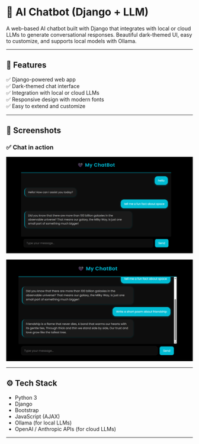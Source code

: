 # 🧠 AI Chatbot (Django + LLM)

A web-based AI chatbot built with Django that integrates with local or cloud LLMs to generate conversational responses. Beautiful dark-themed UI, easy to customize, and supports local models with Ollama.

---

## 🌟 Features

✅ Django-powered web app  
✅ Dark-themed chat interface  
✅ Integration with local or cloud LLMs  
✅ Responsive design with modern fonts  
✅ Easy to extend and customize

---

## 📸 Screenshots


### ✅ Chat in action
![Homepage](Screenshots/chatbot.png)


![Chat Example](Screenshots/chatbot_preview.png)



---

## ⚙️ Tech Stack

- Python 3
- Django
- Bootstrap
- JavaScript (AJAX)
- Ollama (for local LLMs)
- OpenAI / Anthropic APIs (for cloud LLMs)

---


